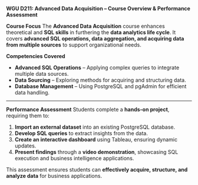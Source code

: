 **WGU D211: Advanced Data Acquisition – Course Overview & Performance Assessment**

**Course Focus**
The **Advanced Data Acquisition** course enhances theoretical and **SQL skills** in furthering the **data analytics life cycle**. It covers **advanced SQL operations, data aggregation, and acquiring data from multiple sources** to support organizational needs.

**Competencies Covered**
- **Advanced SQL Operations** – Applying complex queries to integrate multiple data sources.
- **Data Sourcing** – Exploring methods for acquiring and structuring data.
- **Database Management** – Using PostgreSQL and pgAdmin for efficient data handling.

---

**Performance Assessment**
Students complete a **hands-on project**, requiring them to:
1. **Import an external dataset** into an existing PostgreSQL database.
2. **Develop SQL queries** to extract insights from the data.
3. **Create an interactive dashboard** using Tableau, ensuring dynamic updates.
4. **Present findings** through a **video demonstration**, showcasing SQL execution and business intelligence applications.

This assessment ensures students can **effectively acquire, structure, and analyze data** for business applications.


